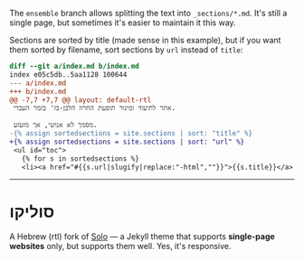 The `ensemble` branch allows splitting the text into `_sections/*.md`.
It's still a single page, but sometimes it's easier to maintain it this way.

Sections are sorted by title (made sense in this example), but if you want them sorted by filename,
sort sections by `url` instead of `title`:

```diff
diff --git a/index.md b/index.md
index e05c5db..5aa1128 100644
--- a/index.md
+++ b/index.md
@@ -7,7 +7,7 @@ layout: default-rtl
 אתר לתיעוד ומיגור תופעת החרוז הלבן-בז' בזמר העברי.
 
 מסמך לא אנושי, אך מזעזע.
-{% assign sortedsections = site.sections | sort: "title" %}
+{% assign sortedsections = site.sections | sort: "url" %}
 <ul id="toc">
   {% for s in sortedsections %}
   <li><a href="#{{s.url|slugify|replace:"-html",""}}">{{s.title}}</a>
```

----

# סוליקו

A Hebrew (rtl) fork of
[Solo](http://solo.chibi.io) &mdash; a Jekyll theme that supports **single-page websites** only, but supports them well. Yes, it's responsive.

